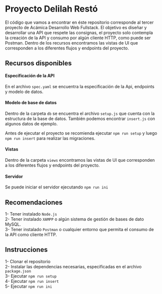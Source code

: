 # Proyecto Delilah Restó

El código que vamos a encontrar en éste repositorio corresponde al tercer proyecto de Acámica Desarrollo Web Fullstack.
El objetivo es diseñar y desarrollar una API que respete las consignas, el proyecto solo contempla la creación de la API y consumo por algún cliente HTTP, como puede ser Postman.
Dentro de los recursos encontramos las vistas de UI que corresponden a los diferentes flujos y endpoints del proyecto.

## Recursos disponibles

#### Especificación de la API
En el archivo `spec.yaml` se encuentra la especificación de la Api, endpoints y modelo de datos.

#### Modelo de base de datos
Dentro de la carpeta `db` se encuentra el archivo `setup.js` que cuenta con la estructura de la base de datos. También podemos encontrar `insert.js` con algunos datos de ejemplo.

Antes de ejecutar el proyecto se recomienda ejecutar `npm run setup` y luego `npm run insert` para realizar las migraciones.
#### Vistas
Dentro de la carpeta `views` encontramos las vistas de UI que corresponden a los diferentes flujos y endpoints del proyecto.

#### Servidor
Se puede iniciar el servidor ejecutando `npm run ini`

## Recomendaciones
1- Tener instalado `Node.js`  
2- Tener instalado `XAMPP` o algún sistema de gestión de bases de dato MySQL.  
3- Tener instalado `Postman` o cualquier entorno que permita el consumo de la API como cliente HTTP.

## Instrucciones
1- Clonar el repositorio   
2- Instalar las dependencias necesarias, especificadas en el archivo `package.json`  
3- Ejecutar `npm run setup`  
4- Ejecutar `npm run insert`  
5- Ejecutar `npm run ini`
